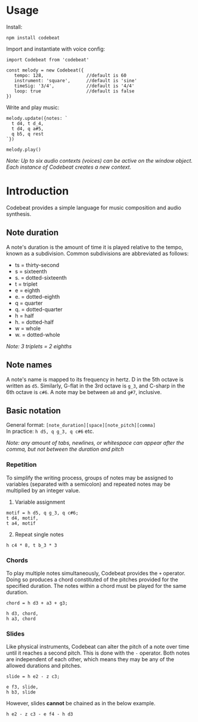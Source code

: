 # Usage  
Install:
~~~
npm install codebeat
~~~
Import and instantiate with voice config:  
~~~
import Codebeat from 'codebeat'

const melody = new Codebeat({  
   tempo: 128,                //default is 60
   instrument: 'square',      //default is 'sine'
   timeSig: '3/4',            //default is '4/4'
   loop: true                 //default is false  
})
~~~
Write and play music:
~~~
melody.update({notes: `
  t d4, t d_4,
  t d4, q a#5,
  q b5, q rest
`})

melody.play()
~~~

_Note: Up to six audio contexts (voices) can be active on the window object. Each instance of Codebeat creates a new context._

# Introduction  
Codebeat provides a simple language for music composition and audio synthesis.

## Note duration
A note's duration is the amount of time it is played relative to the tempo, known as a subdivision.
Common subdivisions are abbreviated as follows:

* ts = thirty-second  
* s = sixteenth  
* s. = dotted-sixteenth  
* t = triplet  
* e = eighth  
* e. = dotted-eighth    
* q = quarter  
* q. = dotted-quarter  
* h = half  
* h. = dotted-half   
* w = whole
* w. = dotted-whole   

_Note: 3 triplets = 2 eighths_

## Note names
A note's name is mapped to its frequency in hertz. D in the 5th octave is written as `d5`. Similarly, G-flat in the 3rd octave is `g_3`, and C-sharp in the 6th octave is `c#6`. A note may be between `a0` and `g#7`, inclusive.

## Basic notation
General format: `[note_duration][space][note_pitch][comma]`   
In practice: `h d5, q g_3, q c#6` etc.

_Note: any amount of tabs, newlines, or whitespace can appear after the comma, but not between the duration and pitch_  

### Repetition
To simplify the writing process, groups of notes may be assigned to variables (separated with a semicolon) and repeated notes may be multiplied by an integer value.

1) Variable assignment
~~~
motif = h d5, q g_3, q c#6;
t d4, motif,
t a4, motif
~~~
2) Repeat single notes
~~~
h c4 * 8, t b_3 * 3
~~~

### Chords
To play multiple notes simultaneously, Codebeat provides the `+` operator. Doing so produces a chord constituted of the pitches provided for the specified duration. The notes within a chord must be played for the same duration.

~~~
chord = h d3 + a3 + g3;

h d3, chord,
h a3, chord
~~~

### Slides
Like physical instruments, Codebeat can alter the pitch of a note over time until it reaches a second pitch. This is done with the `-` operator. Both notes are independent of each other, which means they may be any of the allowed durations and pitches.

~~~
slide = h e2 - z c3;

e f3, slide,
h b3, slide
~~~

However, slides **cannot** be chained as in the below example.
~~~
h e2 - z c3 - e f4 - h d3
~~~
